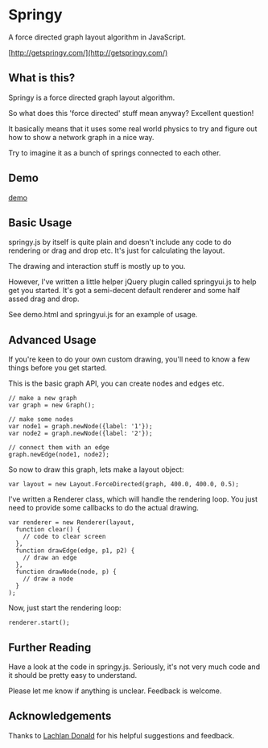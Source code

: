 Springy
====

A force directed graph layout algorithm in JavaScript.

[http://getspringy.com/](http://getspringy.com/)

What is this?
----

Springy is a force directed graph layout algorithm.

So what does this 'force directed' stuff mean anyway? Excellent question!

It basically means that it uses some real world physics to try and
figure out how to show a network graph in a nice way.

Try to imagine it as a bunch of springs connected to each other.


Demo
----

[demo](http://dhotson.github.com/springy/demo.html)


Basic Usage
----

springy.js by itself is quite plain and doesn't include any code to do rendering
or drag and drop etc. It's just for calculating the layout.

The drawing and interaction stuff is mostly up to you.

However, I've written a little helper jQuery plugin called springyui.js
to help get you started. It's got a semi-decent default renderer and some
half assed drag and drop.

See demo.html and springyui.js for an example of usage.


Advanced Usage
----

If you're keen to do your own custom drawing, you'll need to know a few
things before you get started.

This is the basic graph API, you can create nodes and edges etc.

    // make a new graph
    var graph = new Graph();

    // make some nodes
    var node1 = graph.newNode({label: '1'});
    var node2 = graph.newNode({label: '2'});

    // connect them with an edge
    graph.newEdge(node1, node2);

So now to draw this graph, lets make a layout object:

    var layout = new Layout.ForceDirected(graph, 400.0, 400.0, 0.5);

I've written a Renderer class, which will handle the rendering loop.
You just need to provide some callbacks to do the actual drawing.

    var renderer = new Renderer(layout,
      function clear() {
        // code to clear screen
      },
      function drawEdge(edge, p1, p2) {
        // draw an edge
      },
      function drawNode(node, p) {
        // draw a node
      }
    );

Now, just start the rendering loop:

    renderer.start();


Further Reading
----

Have a look at the code in springy.js.
Seriously, it's not very much code and it should be pretty easy to understand.

Please let me know if anything is unclear. Feedback is welcome.


Acknowledgements
----

Thanks to [Lachlan Donald](http://github.com/lox) for his helpful suggestions and
feedback.
